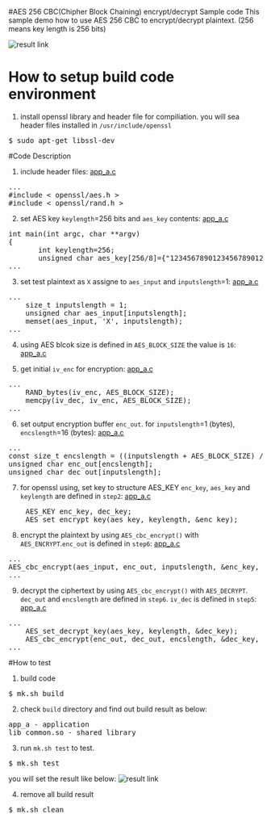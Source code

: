 #AES 256 CBC(Chipher Block Chaining) encrypt/decrypt Sample code
This sample demo how to use AES 256 CBC to encrypt/decrypt plaintext. (256 means key length is 256 bits)

![result link](http://139.162.35.49/image/Linux-Programming/AES_256_CBC_encryption_20160422.png)

# How to setup build code environment
1. install openssl library and header file for compiliation. you will sea header files installed in `/usr/include/openssl`
<pre>
$ sudo apt-get libssl-dev
</pre>

#Code Description
1. include header files: [app_a.c](./app_src/app_a/app_a.c)
<pre>
...
#include < openssl/aes.h >
#include < openssl/rand.h >
</pre>

2. set AES key `keylength`=256 bits and `aes_key` contents: [app_a.c](https://github.com/ivan0124/Linux-programming/blob/master/user_AES_256_CBC_encrypt_decrypt/app_src/app_a/app_a.c)
<pre>
int main(int argc, char **argv)
{
       int keylength=256;
       unsigned char aes_key[256/8]={"12345678901234567890123456789012"};
...
</pre>

3. set test plaintext as `X` assigne to `aes_input` and `inputslength`=1: [app_a.c](https://github.com/ivan0124/Linux-programming/blob/master/user_AES_256_CBC_encrypt_decrypt/app_src/app_a/app_a.c)
<pre>
...
    size_t inputslength = 1;
    unsigned char aes_input[inputslength];
    memset(aes_input, 'X', inputslength);
...
</pre>
4. using AES blcok size is defined in `AES_BLOCK_SIZE` the value is `16`: [app_a.c](https://github.com/ivan0124/Linux-programming/blob/master/user_AES_256_CBC_encrypt_decrypt/app_src/app_a/app_a.c)

5. get initial `iv_enc` for encryption: [app_a.c](https://github.com/ivan0124/Linux-programming/blob/master/user_AES_256_CBC_encrypt_decrypt/app_src/app_a/app_a.c)
<pre>
...
    RAND_bytes(iv_enc, AES_BLOCK_SIZE);
    memcpy(iv_dec, iv_enc, AES_BLOCK_SIZE);
...
</pre>

6. set output encryption buffer `enc_out`. for `inputslength`=1 (bytes), `encslength`=16 (bytes): [app_a.c](https://github.com/ivan0124/Linux-programming/blob/master/user_AES_256_CBC_encrypt_decrypt/app_src/app_a/app_a.c)
<pre>
...
const size_t encslength = ((inputslength + AES_BLOCK_SIZE) / AES_BLOCK_SIZE) * AES_BLOCK_SIZE;
unsigned char enc_out[encslength];
unsigned char dec_out[inputslength];
</pre>

7. for openssl using, set key to structure AES_KEY `enc_key`, `aes_key` and `keylength` are defined in `step2`: [app_a.c](https://github.com/ivan0124/Linux-programming/blob/master/user_AES_256_CBC_encrypt_decrypt/app_src/app_a/app_a.c)
<pre>
    AES_KEY enc_key, dec_key;
    AES_set_encrypt_key(aes_key, keylength, &enc_key);
</pre>

8. encrypt the plaintext by using `AES_cbc_encrypt()` with `AES_ENCRYPT`.`enc_out` is defined in `step6`: [app_a.c](https://github.com/ivan0124/Linux-programming/blob/master/user_AES_256_CBC_encrypt_decrypt/app_src/app_a/app_a.c)
<pre>
...
AES_cbc_encrypt(aes_input, enc_out, inputslength, &enc_key, iv_enc, AES_ENCRYPT);
...
</pre>

9. decrypt the ciphertext by using `AES_cbc_encrypt()` with `AES_DECRYPT`. `dec_out` and `encslength` are defined in `step6`. `iv_dec` is defined in `step5`: [app_a.c](https://github.com/ivan0124/Linux-programming/blob/master/user_AES_256_CBC_encrypt_decrypt/app_src/app_a/app_a.c)
<pre>
...
    AES_set_decrypt_key(aes_key, keylength, &dec_key);
    AES_cbc_encrypt(enc_out, dec_out, encslength, &dec_key, iv_dec, AES_DECRYPT);
...
</pre>

#How to test
1. build code
<pre>$ mk.sh build</pre>

2. check `build` directory and find out build result as below: 
<pre>
app_a - application
lib_common.so - shared library
</pre>

3. run `mk.sh test` to test.
<pre>$ mk.sh test </pre>
you will set the result like below:
![result link](http://139.162.35.49/image/Linux-Programming/AES_256_CBC_encryption_20160425.png)

4. remove all build result
<pre>$ mk.sh clean</pre> 


